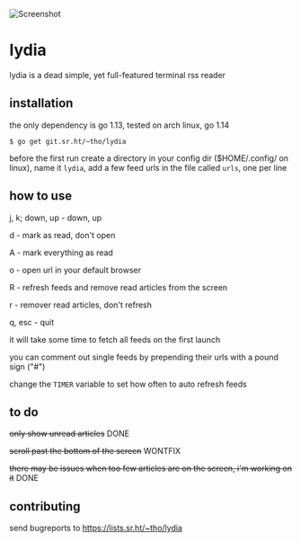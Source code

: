 ![Screenshot](https://i.imgur.com/iTe1Rpw.png)

# lydia

lydia is a dead simple, yet full-featured terminal rss reader

## installation

the only dependency is go 1.13, tested on arch linux, go 1.14

    $ go get git.sr.ht/~tho/lydia

before the first run create a directory in your config dir ($HOME/.config/ on
linux), name it `lydia`, add a few feed urls in the file called `urls`,
one per line

## how to use
j, k; down, up - down, up

d - mark as read, don't open

A - mark everything as read

o - open url in your default browser

R - refresh feeds and remove read articles from the screen

r - remover read articles, don't refresh

q, esc - quit



it will take some time to fetch all feeds on the first launch

you can comment out single feeds by prepending their urls with a pound sign ("#")

change the `TIMER` variable to set how often to auto refresh feeds

## to do

~~only show unread articles~~ DONE

~~scroll past the bottom of the screen~~ WONTFIX

~~there may be issues when too few articles are on the screen, i'm working on it~~ DONE


## contributing

send bugreports to https://lists.sr.ht/~tho/lydia
